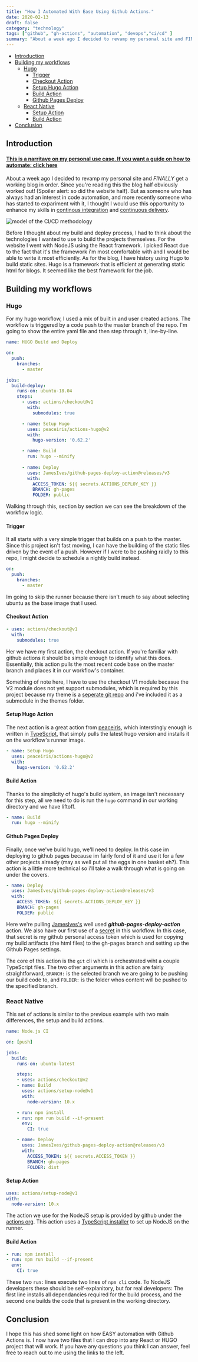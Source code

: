 ```yaml
---
title: "How I Automated With Ease Using Github Actions."
date: 2020-02-13
draft: false
category: "technology"
tags: ["github", "gh-actions", "automation", "devops","ci/cd" ]
summary: "About a week ago I decided to revamp my personal site and FINALLY get a working blog in order. Since you're reading this obviously the blog half worked out! But as someone who has always had a relative interest in DevOps and more recently started putting that intesrest into motion, I thought I would use this opportunity to enhance my skills in CI/CD"
---
```


- [Introduction](#introduction)
- [Building my workflows](#building-my-workflows)
  - [Hugo](#hugo)
    - [Trigger](#trigger)
    - [Checkout Action](#checkout-action)
    - [Setup Hugo Action](#setup-hugo-action)
    - [Build Action](#build-action)
    - [Github Pages Deploy](#github-pages-deploy)
  - [React Native](#react-native)
    - [Setup Action](#setup-action)
    - [Build Action](#build-action-1)
- [Conclusion](#conclusion)

## Introduction

#### [This is a narritave on my personal use case. If you want a guide on how to automate: click here](/posts/gh-actions-automate-build-deploy) <!-- omit in toc -->

About a week ago I decided to revamp my personal site and _FINALLY_ get a working blog in order. Since you're reading this the blog half obviously worked out! (Spoiler alert: so did the website half). But as someone who has always had an interest in code automation, and more recently someone who has started to expariment with it, I thought I would use this opportunity to enhance my skills in [continous integration](https://en.wikipedia.org/wiki/Continuous_integration) and [continuous delivery](https://en.wikipedia.org/wiki/Continuous_delivery).

![model of the CI/CD methodology](/img/gh-action-build-deploy/ci-cd.png)

Before I thought about my build and deploy process, I had to think about the technologies I wanted to use to build the projects themselves. For the website I went with NodeJS using the React framework. I picked React due to the fact that it's the framework i'm most comfortable with and I would be able to write it most efficiently. As for the blog, I have history using Hugo to build static sites. Hugo is a framework that is efficient at generating static html for blogs. It seemed like the best framework for the job.

## Building my workflows

### Hugo

For my hugo workflow, I used a mix of built in and user created actions. The workflow is triggered by a code push to the master branch of the repo. I'm going to show the entire yaml file and then step through it, line-by-line.

``` yaml
name: HUGO Build and Deploy

on:
  push:
    branches:
      - master

jobs:
  build-deploy:
    runs-on: ubuntu-18.04
    steps:
      - uses: actions/checkout@v1
        with:
          submodules: true

      - name: Setup Hugo
        uses: peaceiris/actions-hugo@v2
        with:
          hugo-version: '0.62.2'

      - name: Build
        run: hugo --minify
        
      - name: Deploy
        uses: JamesIves/github-pages-deploy-action@releases/v3
        with:
          ACCESS_TOKEN: ${{ secrets.ACTIONS_DEPLOY_KEY }}
          BRANCH: gh-pages
          FOLDER: public
```

Walking through this, section by section we can see the breakdown of the workflow logic.

#### Trigger

It all starts with a very simple trigger that builds on a push to the master. Since this project isn't fast moving, I can have the building of the static files driven by the event of a push. However if I were to be pushing raidly to this repo, I might decide to schedule a nightly build instead.

``` yaml
on:
  push:
    branches:
      - master
```

Im going to skip the runner because there isn't much to say about selecting ubuntu as the base image that I used.

#### Checkout Action
```yaml
- uses: actions/checkout@v1
  with:
    submodules: true
```
Her we have my first action, the checkout action. If you're familiar with github actions it should be simple enough to identify what this does. Essentially, this action pulls the most recent code base on the master branch and places it in our workflow's container. 

Something of note here, I have to use the checkout V1 module becasue the V2 module does not yet support submodules, which is required by this project because my theme is a [seperate git repo](https://github.com/BrennanMcDonald/hugo-theme-noteworthy) and i've included it as a submodule in the themes folder.

#### Setup Hugo Action

The next action is a great action from [peaceiris](https://github.com/peaceiris), which interstingly enough is written in [TypeScript](https://www.typescriptlang.org/), that simply pulls the latest hugo version and installs it on the workflow's runner image.

``` yaml
- name: Setup Hugo
  uses: peaceiris/actions-hugo@v2
  with:
    hugo-version: '0.62.2'
```


#### Build Action

Thanks to the simplicity of hugo's build system, an image isn't necessary for this step, all we need to do is run the `hugo` command in our working directory and we have liftoff.

``` yaml
- name: Build
  run: hugo --minify
```

#### Github Pages Deploy

Finally, once we've build hugo, we'll need to deploy. In this case im deploying to github pages because im fairly fond of it and use it for a few other projects already (may as well put all the eggs in one basket eh?). This action is a little more technical so i'll take a walk through what is going on under the covers.

```yaml
- name: Deploy
  uses: JamesIves/github-pages-deploy-action@releases/v3
  with:
    ACCESS_TOKEN: ${{ secrets.ACTIONS_DEPLOY_KEY }}
    BRANCH: gh-pages
    FOLDER: public
```

Here we're pulling [JamesIves's](https://github.com/JamesIves/) well used _**github-pages-deploy-action**_ action. We also have our first use of a [secret](https://help.github.com/en/actions/configuring-and-managing-workflows/creating-and-storing-encrypted-secrets) in this workflow. In this case, that secret is my github personal access token which is used for copying my build artifacts (the html files) to the gh-pages branch and setting up the Github Pages settings. 

The core of this action is the `git` cli which is orchestrated wiht a couple TypeScript files. The two other arguments in this action are fairly straightforward, `BRANCH:` is the selected branch we are going to be pushing our build code to, and `FOLDER:` is the folder whos content will be pushed to the specified branch.

### React Native

This set of actions is similar to the previous example with two main differences, the setup and build actions. 

```yaml
name: Node.js CI

on: [push]

jobs:
  build:
    runs-on: ubuntu-latest

    steps:
    - uses: actions/checkout@v2
    - name: Build
      uses: actions/setup-node@v1
      with:
        node-version: 10.x

    - run: npm install
    - run: npm run build --if-present
      env:
        CI: true

    - name: Deploy
      uses: JamesIves/github-pages-deploy-action@releases/v3
      with:
        ACCESS_TOKEN: ${{ secrets.ACCESS_TOKEN }}
        BRANCH: gh-pages
        FOLDER: dist
```

#### Setup Action

```yaml
uses: actions/setup-node@v1
with:
  node-version: 10.x
```

The action we use for the NodeJS setup is provided by github under the [actions org](https://github.com/actions/). This action uses a [TypeScript installer](https://github.com/actions/setup-node/blob/master/src/installer.ts) to set up NodeJS on the runner.

#### Build Action

```yaml
- run: npm install
- run: npm run build --if-present
  env:
    CI: true
```

These two `run:` lines execute two lines of `npm cli` code. To NodeJS developers these should be self-explanitory, but for real developers: The first line installs all dependancies required for the build process, and the second one builds the code that is present in the working directory.

## Conclusion

I hope this has shed some light on how EASY automation with Github Actions is. I now have two files that I can drop into any React or HUGO project that will work. If you have any questions you think I can answer, feel free to reach out to me using the links to the left.